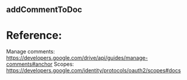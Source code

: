## addCommentToDoc

# Reference:
Manage comments: https://developers.google.com/drive/api/guides/manage-comments#anchor
Scopes: https://developers.google.com/identity/protocols/oauth2/scopes#docs

